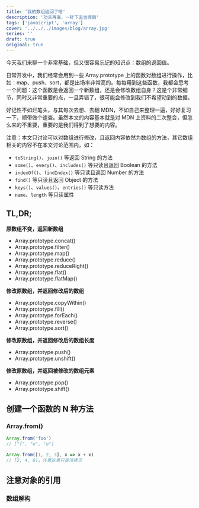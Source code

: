 ```yaml
---
title: '我的数组返回了啥'
description: '功夫再高，一针下去也得倒'
tags: ['javascript', 'array']
cover: '../../../images/blog/array.jpg'
series: ''
draft: true
original: true
---
```


今天我们来聊一个非常基础，但又很容易忘记的知识点：数组的返回值。

日常开发中，我们经常会用到一些 Array.prototype 上的函数对数组进行操作，比如：map、push、sort，都是出场率非常高的。每每用到这些函数，我都会思考一个问题：这个函数是会返回一个新数组，还是会修改数组自身？这是个非常细节，同时又非常重要的点，一旦弄错了，很可能会修改到我们不希望动到的数据。

好记性不如烂笔头，与其每次去想、去翻 MDN，不如自己来整理一遍，好好复习一下，顺带做个速查。虽然本文的内容基本就是对 MDN 上资料的二次整合，但怎么来的不重要，重要的是我们得到了想要的内容。

注意：本文只讨论可以对数组进行修改，且返回内容依然为数组的方法，其它数组相关的内容不在本文讨论范围内，如：

- `toString()`、`join()` 等返回 String 的方法
- `some()`、`every()`、`includes()` 等只读且返回 Boolean 的方法
- `indexOf()`、`findIndex()` 等只读且返回 Number 的方法
- `find()` 等只读且返回 Object 的方法
- `keys()`、`values()`、`entries()` 等只读方法
- `name`、`length` 等只读属性

## TL,DR;

**原数组不变，返回新数组**

- Array.prototype.concat()
- Array.prototype.filter()
- Array.prototype.map()
- Array.prototype.reduce()
- Array.prototype.reduceRight()
- Array.prototype.flat()
- Array.prototype.flatMap()

**修改原数组，并返回修改后的数组**

- Array.prototype.copyWithin()
- Array.prototype.fill()
- Array.prototype.forEach()
- Array.prototype.reverse()
- Array.prototype.sort()

**修改原数组，并返回修改后的数组长度**

- Array.prototype.push()
- Array.prototype.unshift()

**修改原数组，并返回被修改的数组元素**

- Array.prototype.pop()
- Array.prototype.shift()

## 创建一个函数的 N 种方法

### Array.from()

```typescript
Array.from('foo')
// ["f", "o", "o"]

Array.from([1, 2, 3], x => x + x)
// [2, 4, 6]，注意这里只是浅拷贝
```

## 注意对象的引用

### 数组解构
